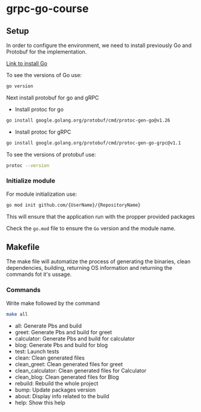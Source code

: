 # grpc-go-course

## Setup

In order to configure the environment, we need to install previously Go and Protobuf for the implementation.

[Link to install Go](https://go.dev/)

To see the versions of Go use:

```bash
go version
```

Next install protobuf for go and gRPC

- Install protoc for go

```bash
go install google.golang.org/protobuf/cmd/protoc-gen-go@v1.26
```

- Install protoc for gRPC

```bash
go install google.golang.org/protobuf/cmd/protoc-gen-go-grpc@v1.1
```

To see the versions of protobuf use:

```bash
protoc --version
```

### Initialize module

For module initialization use:

```bash
go mod init github.com/{UserName}/{RepositoryName}
```

This will ensure that the application run with the propper provided packages

Check the `go.mod` file to ensure the `Go` version and the module name.

## Makefile

The make file will automatize the process of generating the binaries, clean dependencies, building, returning OS information and returning the commands fot it's ussage.

### Commands

Write make followed by the command

```bash
make all
```

- all: Generate Pbs and build
- greet: Generate Pbs and build for greet
- calculator:  Generate Pbs and build for calculator
- blog:  Generate Pbs and build for blog
- test: Launch tests
- clean: Clean generated files
- clean_greet: Clean generated files for greet
- clean_calculator: Clean generated files for Calculator
- clean_blog: Clean generated files for Blog
- rebuild: Rebuild the whole project
- bump: Update packages version
- about: Display info related to the build
- help: Show this help
